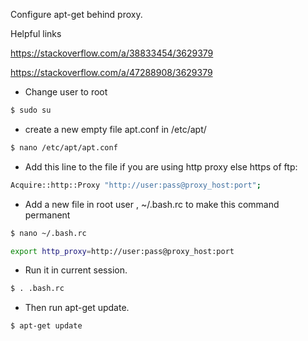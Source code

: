 Configure apt-get behind proxy.

Helpful links


https://stackoverflow.com/a/38833454/3629379

https://stackoverflow.com/a/47288908/3629379


* Change user to root

```sh
$ sudo su
```

* create a new empty file apt.conf in /etc/apt/

```sh
$ nano /etc/apt/apt.conf
```

* Add this line to the file if you are using http proxy else https of ftp:

```sh
Acquire::http::Proxy "http://user:pass@proxy_host:port";
```

* Add a new file in root user , ~/.bash.rc to make this command permanent

```sh
$ nano ~/.bash.rc
```

```sh
export http_proxy=http://user:pass@proxy_host:port
```

* Run it in current session.

```sh
$ . .bash.rc
```

* Then run apt-get update.

```sh
$ apt-get update
```